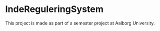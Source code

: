 # IndeReguleringSystem




This project is made as part of a semester project at Aalborg University.